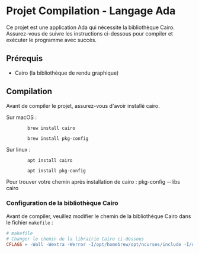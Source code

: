 # Projet Compilation - Langage Ada

Ce projet est une application Ada qui nécessite la bibliothèque Cairo. Assurez-vous de suivre les instructions ci-dessous pour compiler et exécuter le programme avec succès.

## Prérequis

- Cairo (la bibliothèque de rendu graphique)

## Compilation

Avant de compiler le projet, assurez-vous d'avoir installé cairo. 

Sur macOS : 
            
            brew install cairo 

            brew install pkg-config

Sur linux : 
            
            apt install cairo 

            apt install pkg-config

Pour trouver votre chemin après installation de cairo : pkg-config --libs cairo

### Configuration de la bibliothèque Cairo

Avant de compiler, veuillez modifier le chemin de la bibliothèque Cairo dans le fichier `makefile` :

```makefile
# makefile
# Changer le chemin de la librairie Cairo ci-dessous
CFLAGS = -Wall -Wextra -Werror -I/opt/homebrew/opt/ncurses/include -I/opt/homebrew/Cellar/cairo/1.18.0/include/cairo
